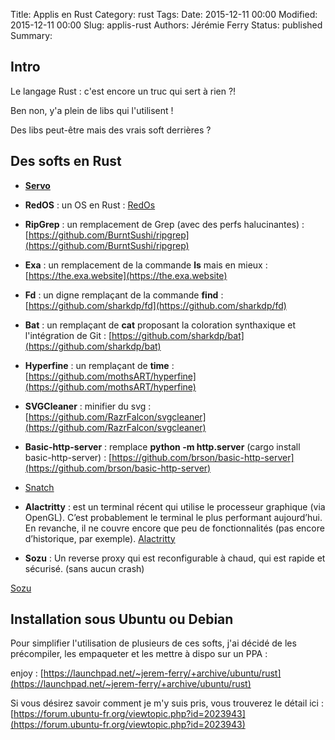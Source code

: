 Title: Applis en Rust
Category: rust
Tags: 
Date: 2015-12-11 00:00
Modified: 2015-12-11 00:00
Slug: applis-rust
Authors: Jérémie Ferry
Status: published
Summary:

## Intro

Le langage Rust : c'est encore un truc qui sert à rien ?!

Ben non, y'a plein de libs qui l'utilisent !

Des libs peut-être mais des vrais soft derrières ?

## Des softs en Rust

- **[Servo](https://github.com/servo/servo)**

- **RedOS** : un OS en Rust : [RedOs](https://www.redox-os.org/)

- **RipGrep** : un remplacement de Grep (avec des perfs halucinantes) :
[https://github.com/BurntSushi/ripgrep](https://github.com/BurntSushi/ripgrep)

- **Exa** : un remplacement de la commande **ls** mais en mieux :
[https://the.exa.website](https://the.exa.website)

- **Fd** : un digne remplaçant de la commande **find** :
[https://github.com/sharkdp/fd](https://github.com/sharkdp/fd)

- **Bat** : un remplaçant de **cat** proposant la coloration synthaxique et l'intégration de Git :
[https://github.com/sharkdp/bat](https://github.com/sharkdp/bat)

- **Hyperfine** : un remplaçant de **time** :
[https://github.com/mothsART/hyperfine](https://github.com/mothsART/hyperfine)

- **SVGCleaner** : minifier du svg :
[https://github.com/RazrFalcon/svgcleaner](https://github.com/RazrFalcon/svgcleaner)

- **Basic-http-server** : remplace **python -m http.server** (cargo install basic-http-server) :
[https://github.com/brson/basic-http-server](https://github.com/brson/basic-http-server)

- [Snatch](https://github.com/derniercri/snatch)

- **Alactritty** : est un terminal récent qui utilise le processeur graphique (via OpenGL).
C’est probablement le terminal le plus performant aujourd’hui.
En revanche, il ne couvre encore que peu de fonctionnalités (pas encore d’historique, par exemple).
[Alactritty](https://github.com/jwilm/alacritty)

- **Sozu** : Un reverse proxy qui est reconfigurable à chaud, qui est rapide et sécurisé. (sans aucun crash)

[Sozu](https://www.sozu.io/)


## Installation sous Ubuntu ou Debian

Pour simplifier l'utilisation de plusieurs de ces softs, j'ai décidé de les précompiler, les empaqueter et les mettre à dispo sur un PPA :

enjoy : [https://launchpad.net/~jerem-ferry/+archive/ubuntu/rust](https://launchpad.net/~jerem-ferry/+archive/ubuntu/rust)

Si vous désirez savoir comment je m'y suis pris, vous trouverez le détail ici : [https://forum.ubuntu-fr.org/viewtopic.php?id=2023943](https://forum.ubuntu-fr.org/viewtopic.php?id=2023943)
